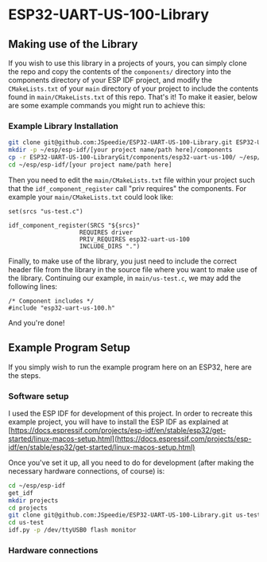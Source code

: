 # ESP32-UART-US-100-Library

## Making use of the Library

If you wish to use this library in a projects of yours, you can simply clone
the repo and copy the contents of the `components/` directory into the
components directory of your ESP IDF project, and modify the `CMakeLists.txt`
of your `main` directory of your project to include the contents found in
`main/CMakeLists.txt` of this repo. That's it! To make it easier, below
are some example commands you might run to achieve this:

### Example Library Installation

```bash
git clone git@github.com:JSpeedie/ESP32-UART-US-100-Library.git ESP32-UART-US-100-LibraryGit
mkdir -p ~/esp/esp-idf/[your project name/path here]/components
cp -r ESP32-UART-US-100-LibraryGit/components/esp32-uart-us-100/ ~/esp/esp-idf/[your project name/path here]/components/esp32-uart-us-100/
cd ~/esp/esp-idf/[your project name/path here]
```

Then you need to edit the `main/CMakeLists.txt` file within your project such
that the `idf_component_register` call "priv requires" the components. For
example your `main/CMakeLists.txt` could look like:

```
set(srcs "us-test.c")

idf_component_register(SRCS "${srcs}"
                    REQUIRES driver
                    PRIV_REQUIRES esp32-uart-us-100
                    INCLUDE_DIRS ".")
```

Finally, to make use of the library, you just need to include the correct header
file from the library in the source file where you want to make use of the library.
Continuing our example, in `main/us-test.c`, we may add the following lines:

```
/* Component includes */
#include "esp32-uart-us-100.h"
```

And you're done!


## Example Program Setup

If you simply wish to run the example program here on an ESP32, here are the
steps.

### Software setup

I used the ESP IDF for development of this project. In order to recreate
this example project, you will have to install the ESP IDF as explained at
[https://docs.espressif.com/projects/esp-idf/en/stable/esp32/get-started/linux-macos-setup.html](https://docs.espressif.com/projects/esp-idf/en/stable/esp32/get-started/linux-macos-setup.html)

Once you've set it up, all you need to do for development (after making the
necessary hardware connections, of course) is:

```bash
cd ~/esp/esp-idf
get_idf
mkdir projects
cd projects
git clone git@github.com:JSpeedie/ESP32-UART-US-100-Library.git us-test
cd us-test
idf.py -p /dev/ttyUSB0 flash monitor
```

### Hardware connections

<!-- Below is the schematic I used for the example program. -->

<!-- <p align="center"> -->
<!--   <img src="https://raw.githubusercontent.com/wiki/JSpeedie/ESP32-UART-US-100-Library/images/ESP32-I2C-HD44780-PCF8574.png" width="100%"/> -->
<!-- </p> -->

<!-- Of course you will also need to connect a micro usb to usb cable between the -->
<!-- ESP32 and your development machine in order to flash the program to the ESP32 -->
<!-- and to give it power. -->
